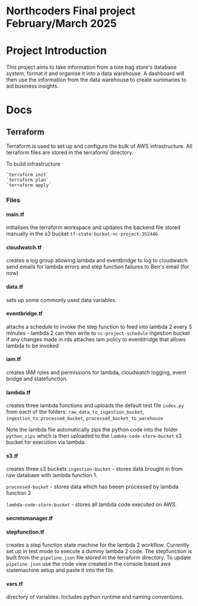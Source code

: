 Northcoders Final project February/March 2025
==========

# Project Introduction
This project aims to take information from a tote bag store's database system, format it and organise it into a data warehouse. A dashboard will then use the information from the data warehouse to create summaries to aid business insights.

# Docs
## Terraform
Terraform is used to set up and configure the bulk of AWS infrastructure. All terraform files are stored in the terraform/ directory.

To build infrastructure

    `terraform init`
    `terraform plan`
    `terraform apply`

### Files
#### main.tf
initialises the terraform workspace and updates the backend file stored manually in the s3 bucket `tf-state-bucket-nc-project-352446`.

#### cloudwatch.tf
creates a log group allowing lambda and eventbridge to log to cloudwatch
send emails for lambda errors and step function failures to Ben's email (for now)

#### data.tf
sets up some commonly used data variables.

#### eventbridge.tf
attachs a schedule to invoke the step function to feed into lambda 2 every 5 minutes - lambda 2 can then write to
`nc-project-schedule`
ingestion bucket if any changes made in rds
attaches iam policy to evenbtridge that allows lambda to be invoked

#### iam.tf
creates IAM roles and permissions for lambda, cloudwatch logging, event bridge and statefunction.

#### lambda.tf
creates three lambda functions and uploads the default test file `index.py` from each of the folders: `raw_data_to_ingestion_bucket`, `ingestion_to_processed_bucket`, `processed_bucket_to_warehouse`

Note the lambda file automatically zips the python code into the folder `python_zips` which is then uploaded to the `lambda-code-store-bucket` s3 bucket for execution via lambda.

#### s3.tf
creates three s3 buckets 
`ingestion-bucket` - stores data brought in from raw database with lambda function 1.

`processed-bucket` - stores data which has beeen processed by lambda function 2

`lambda-code-store-bucket` - stores all lambda code executed on AWS.

#### secretsmanager.tf

#### stepfunction.tf
creates a step function state machine for the lambda 2 workflow. Currently set up in test mode to execute a dummy lambda 2 code. The stepfunction is built from the `pipeline.json` file stored in the terraform directory. To update `pipeline.json` use the code view created in the console based aws statemachine setup and paste it into the file.

#### vars.tf
directory of variables. Includes python runtime and naming conventions.